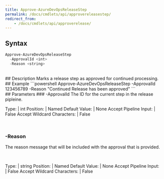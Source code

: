 ```yaml
---
title: Approve-AzureDevOpsReleaseStep
permalink: /docs/cmdlets/api/approvereleasestep/
redirect_from:
    - /docs/cmdlets/api/approverelease/
---
```


## Syntax
```powershell
Approve-AzureDevOpsReleaseStep
  -ApprovalId <int>
  -Reason <string>
```

<br>
## Description
Marks a release step as approved for continued processing.

<br>
## Example
```powershell
Approve-AzureDevOpsReleaseStep -ApprovalId 123456789 -Reason "Continued Release has been approved"
```

<br>
## Parameters
### -ApprovalId
The ID for the current step in the release pipleine.

Type: | int
Position: | Named
Default Value: | None
Accept Pipeline Input: | False
Accept Wildcard Characters: | False

<br>

### -Reason
The reason message that will be included with the approval that is provided.

<br>

Type: | string
Position: | Named
Default Value: | None
Accept Pipeline Input: | False
Accept Wildcard Characters: | False